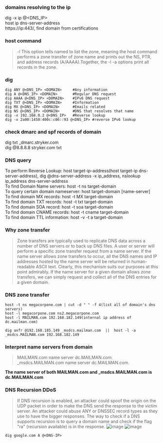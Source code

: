 ### domains resolving to the ip
dig -x ip @<DNS_IP>  
host ip dns-server-address  
https://ip:443/, find domain from certifications

### host command
>-l This  option  tells  named to list the zone, meaning the host command performs a zone transfer of zone name and prints  out the NS, PTR, and address records (A/AAAA).Together, the -l -a options print all records in the zone.

### dig
```
dig ANY @<DNS_IP> <DOMAIN>     #Any information
dig A @<DNS_IP> <DOMAIN>       #Regular DNS request
dig AAAA @<DNS_IP> <DOMAIN>    #IPv6 DNS request
dig TXT @<DNS_IP> <DOMAIN>     #Information
dig MX @<DNS_IP> <DOMAIN>      #Emails related
dig NS @<DNS_IP> <DOMAIN>      #DNS that resolves that name
dig -x 192.168.0.2 @<DNS_IP>   #Reverse lookup
dig -x 2a00:1450:400c:c06::93 @<DNS_IP> #reverse IPv6 lookup
```

### check dmarc and spf records of domain
dig txt _dmarc.stryker.com  
dig @8.8.8.8 stryker.com txt

### DNS query
To perform Reverse Lookup: host target-ip-address(host target-ip dns-server-address), dig @dns-server-address -x ip_address, nslookup ip_address dns-server-address  
To find Domain Name servers: host -t ns target-domain  
To query certain domain nameserver: host target-domain [name-server]  
To find domain MX records: host -t MX target-domain  
To find domain TXT records: host -t txt target-domain  
To find domain SOA record: host -t soa target-domain  
To find domain CNAME records: host -t cname target-domain  
To find domain TTL information: host -v -t a target-domain

### Why zone transfer
>Zone transfers are typically used to replicate DNS data across a number of DNS servers or to back up DNS files. A user or server will perform a specific zone transfer request from a name server. If the name server allows zone transfers to occur, all the DNS names and IP addresses hosted by the name server will be returned in human-readable ASCII text. Clearly, this mechanism suits our purposes at this point admirably. If the name server for a given domain allows zone transfers, we can simply request and collect all of the DNS entries for a given domain.

### DNS zone transfer
```
host -t ns megacorpone.com | cut -d " " -f 4(list all of domain's dns servers)  
host -l megacorpone.com ns2.megacorpone.com  
host -l MAILMAN.com 192.168.182.149(internal ip address of dc.mailman.com)  

dig axfr @192.168.185.149 _msdcs.mailman.com  ||  host -l -a _msdcs.MAILMAN.com 192.168.182.149
```   

### Interpret name servers from domain
>MAILMAN.com name server dc.MAILMAN.com.  
_msdcs.MAILMAN.com name server dc.MAILMAN.com.

<strong>The name server of both MAILMAN.com and _msdcs.MAILMAN.com is dc.MAILMAN.com</strong>

### DNS Recursion DDoS
>If DNS recursion is enabled, an attacker could spoof the origin on the UDP packet in order to make the DNS send the response to the victim server. An attacker could abuse ANY or DNSSEC record types as they use to have the bigger responses. The way to check if a DNS supports recursion is to query a domain name and check if the flag "ra" (recursion available) is in the response.
![image](https://user-images.githubusercontent.com/38044499/211767388-00cc00d3-394f-4344-a53d-bce3c2d5fd44.png)
![image](https://user-images.githubusercontent.com/38044499/211767512-e07f20d8-2221-4354-9b6e-615eeb91396c.png)
```
dig google.com A @<DNS-IP>
```
